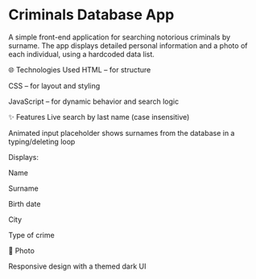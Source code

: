 # Criminals Database App
A simple front-end application for searching notorious criminals by surname. The app displays detailed personal information and a photo of each individual, using a hardcoded data list.

🌐 Technologies Used
HTML – for structure

CSS – for layout and styling

JavaScript – for dynamic behavior and search logic

✨ Features
Live search by last name (case insensitive)

Animated input placeholder shows surnames from the database in a typing/deleting loop

Displays:

Name

Surname

Birth date

City

Type of crime

📸 Photo

Responsive design with a themed dark UI
